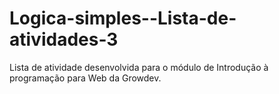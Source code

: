 # Logica-simples--Lista-de-atividades-3
Lista de atividade desenvolvida para o módulo de Introdução à programação para Web da Growdev.
